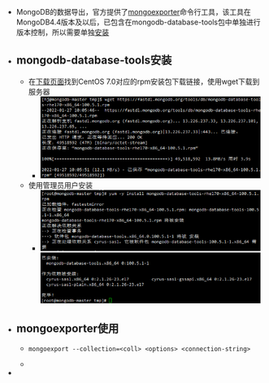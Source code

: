 - MongoDB的数据导出，官方提供了[mongoexporter](https://docs.mongodb.com/database-tools/mongoexport/)命令行工具，该工具在MongoDB4.4版本及以后，已包含在mongodb-database-tools包中单独进行版本控制，所以需要单独[安装](https://docs.mongodb.com/database-tools/installation/installation-linux/)
- ## mongodb-database-tools安装
	- 在[下载页面](https://www.mongodb.com/try/download/database-tools?tck=docs_databasetools)找到CentOS 7.0对应的rpm安装包下载链接，使用wget下载到服务器
		- ![image.png](../assets/image_1643249429238_0.png)
	- 使用管理员用户安装
		- ![image.png](../assets/image_1643249579582_0.png)
		  ![image.png](../assets/image_1643249595934_0.png)
- ## mongoexporter使用
	- ```shell
	  mongoexport --collection=<coll> <options> <connection-string>
	  ```
	-
-